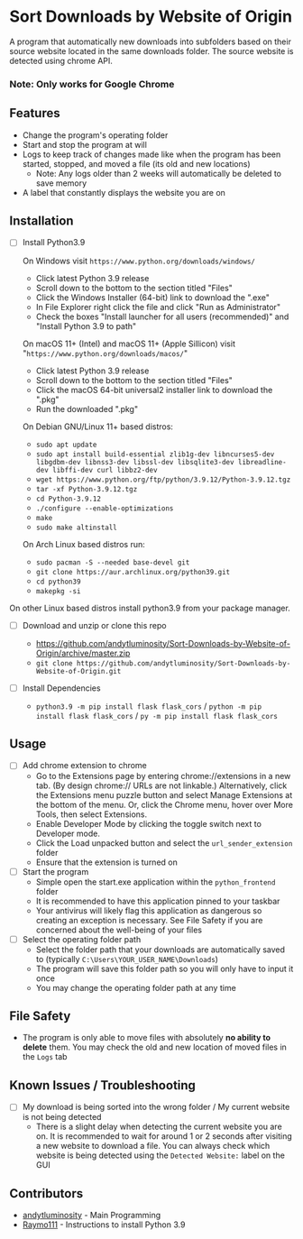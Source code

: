 # Sort Downloads by Website of Origin

A program that automatically new downloads into subfolders based on their source website located in the same downloads folder. The source website is detected using chrome API.

### Note: Only works for Google Chrome

## Features

- Change the program's operating folder
- Start and stop the program at will
- Logs to keep track of changes made like when the program has been started, stopped, and moved a file (its old and new locations)
	- Note: Any logs older than 2 weeks will automatically be deleted to save memory
- A label that constantly displays the website you are on

## Installation

- [ ] Install Python3.9
	
  On Windows visit `https://www.python.org/downloads/windows/`
	- Click latest Python 3.9 release
	- Scroll down to the bottom to the section titled "Files"
	- Click the Windows Installer (64-bit) link to download the ".exe"
	- In File Explorer right click the file and click "Run as Administrator"
	- Check the boxes "Install launcher for all users (recommended)" and "Install Python 3.9 to path"
	
	On macOS 11+ (Intel) and macOS 11+ (Apple Sillicon) visit "`https://www.python.org/downloads/macos/`"
	- Click latest Python 3.9 release
	- Scroll down to the bottom to the section titled "Files"
	- Click the macOS 64-bit universal2 installer link to download the ".pkg"
	- Run the downloaded ".pkg"
	
    On Debian GNU/Linux 11+ based distros:
    - `sudo apt update`
    - `sudo apt install build-essential zlib1g-dev libncurses5-dev libgdbm-dev libnss3-dev libssl-dev libsqlite3-dev libreadline-dev libffi-dev curl libbz2-dev`
    - `wget https://www.python.org/ftp/python/3.9.12/Python-3.9.12.tgz`
    - `tar -xf Python-3.9.12.tgz`
    - `cd Python-3.9.12`
    - `./configure --enable-optimizations`
    - `make`
    - `sudo make altinstall`

   On Arch Linux based distros run:
	- `sudo pacman -S --needed base-devel git`
 	- `git clone https://aur.archlinux.org/python39.git`
  	- `cd python39`
  	- `makepkg -si`
  	  
On other Linux based distros install python3.9 from your package manager.

- [ ]  Download and unzip or clone this repo
	- https://github.com/andytluminosity/Sort-Downloads-by-Website-of-Origin/archive/master.zip
	- `git clone https://github.com/andytluminosity/Sort-Downloads-by-Website-of-Origin.git`
 
- [ ] Install Dependencies
	- `python3.9 -m pip install flask flask_cors` / `python -m pip install flask flask_cors` / `py -m pip install flask flask_cors`
   
## Usage

- [ ] Add chrome extension to chrome
	- Go to the Extensions page by entering chrome://extensions in a new tab. (By design chrome:// URLs are not linkable.)
	  Alternatively, click the Extensions menu puzzle button and select Manage Extensions at the bottom of the menu.
	  Or, click the Chrome menu, hover over More Tools, then select Extensions.
	- Enable Developer Mode by clicking the toggle switch next to Developer mode.
	- Click the Load unpacked button and select the `url_sender_extension` folder	
	- Ensure that the extension is turned on
 - [ ] Start the program
	- Simple open the start.exe application within the `python_frontend` folder
 	- It is recommended to have this application pinned to your taskbar
 	- Your antivirus will likely flag this application as dangerous so creating an exception is necessary. See File Safety if you are concerned about the well-being of your files
 - [ ] Select the operating folder path
	- Select the folder path that your downloads are automatically saved to (typically `C:\Users\YOUR_USER_NAME\Downloads`)
 	- The program will save this folder path so you will only have to input it once
 	- You may change the operating folder path at any time

## File Safety
- The program is only able to move files with absolutely **no ability to delete** them. You may check the old and new location of moved files in the `Logs` tab

## Known Issues / Troubleshooting

- [ ] My download is being sorted into the wrong folder / My current website is not being detected
	- There is a slight delay when detecting the current website you are on. It is recommended to wait for around 1 or 2 seconds after visiting a new website to download a file.
 	You can always check which website is being detected using the `Detected Website:` label on the GUI

## Contributors
- [andytluminosity](https://github.com/andytluminosity) - Main Programming
- [Raymo111](https://github.com/Raymo111/kahoot-answer-bot) - Instructions to install Python 3.9
